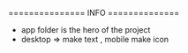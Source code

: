 ===============  INFO ==============
- app folder is the hero of the project
- desktop => make text , mobile make icon